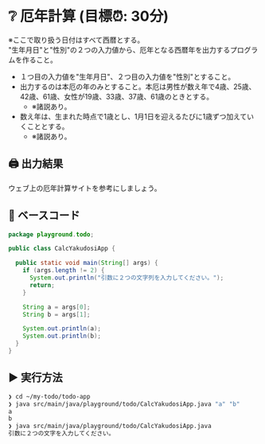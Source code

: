 # ❔ 厄年計算 (目標⏰: 30分)

※ここで取り扱う日付はすべて西暦とする。  
"生年月日"と"性別"の２つの入力値から、厄年となる西暦年を出力するプログラムを作ること。

- １つ目の入力値を"生年月日"、２つ目の入力値を"性別"とすること。
- 出力するのは本厄の年のみとすること。本厄は男性が数え年で4歳、25歳、42歳、61歳、女性が19歳、33歳、37歳、61歳のときとする。
  - ※諸説あり。
- 数え年は、生まれた時点で1歳とし、1月1日を迎えるたびに1歳ずつ加えていくこととする。
  - ※諸説あり。

## 🖨️ 出力結果

ウェブ上の厄年計算サイトを参考にしましょう。

## 🔰 ベースコード

```java title="CalcYakudosiApp.java"
package playground.todo;

public class CalcYakudosiApp {

  public static void main(String[] args) {
    if (args.length != 2) {
      System.out.println("引数に２つの文字列を入力してください。");
      return;
    }

    String a = args[0];
    String b = args[1];

    System.out.println(a);
    System.out.println(b);
  }
}
```

## ▶️ 実行方法

```bash title="Windows Terminal"
❯ cd ~/my-todo/todo-app
❯ java src/main/java/playground/todo/CalcYakudosiApp.java "a" "b"
a
b
❯ java src/main/java/playground/todo/CalcYakudosiApp.java
引数に２つの文字を入力してください。
```
